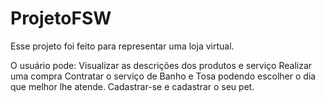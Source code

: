# ProjetoFSW
Esse projeto foi feito para representar uma loja virtual. 

O usuário pode:
Visualizar as descrições dos produtos e serviço
Realizar uma compra
Contratar o serviço de Banho e Tosa podendo escolher o dia que melhor lhe atende. 
Cadastrar-se e cadastrar o seu pet.
